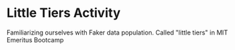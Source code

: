 # Little Tiers Activity

Familiarizing ourselves with Faker data population. Called "little tiers" in MIT Emeritus Bootcamp

